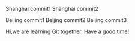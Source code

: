 Shanghai commit1
Shanghai commit2

Beijing commit1
Beijing commit2
Beijing commit3

Hi,we are learning Git together.
Have a good time!
